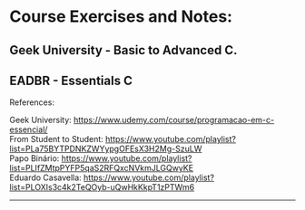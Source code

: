 
<h1>
	Course Exercises and Notes:
</h1>
<h2>
	Geek University - Basic to Advanced C.
</h2>
<h2>
	EADBR - Essentials C
</h2> 


  References:<br>
	
Geek University: https://www.udemy.com/course/programacao-em-c-essencial/<br>
From Student to Student: https://www.youtube.com/playlist?list=PLa75BYTPDNKZWYypgOFEsX3H2Mg-SzuLW<br>
Papo Binário: https://www.youtube.com/playlist?list=PLIfZMtpPYFP5qaS2RFQxcNVkmJLGQwyKE<br>
Eduardo Casavella: https://www.youtube.com/playlist?list=PLOXIs3c4k2TeQOyb-uQwHkKkpT1zPTWm6<br>

  
  

---


